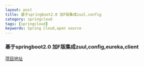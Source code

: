 ```yaml
---
layout: post
title: 基于springboot2.0 加F版集成zuul,config
category: springcloud
tags: [springcloud]
keywords: Spring Cloud,open source
---
```

### 基于springboot2.0 加F版集成zuul,config,eureka,client

[项目地址](https://github.com/despairyoke/spring-cloud-examples/tree/master/spring-cloud-swarm)